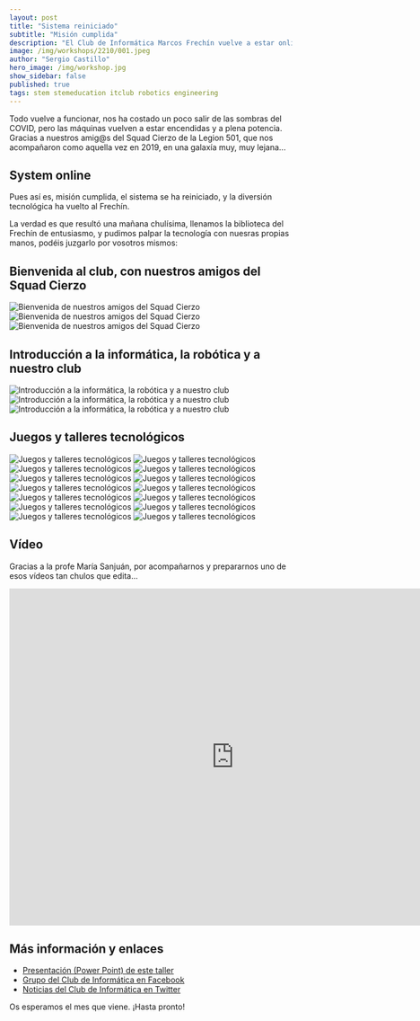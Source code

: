 ```yaml
---
layout: post
title: "Sistema reiniciado"
subtitle: "Misión cumplida"
description: "El Club de Informática Marcos Frechín vuelve a estar online."
image: /img/workshops/2210/001.jpeg
author: "Sergio Castillo"
hero_image: /img/workshop.jpg
show_sidebar: false
published: true
tags: stem stemeducation itclub robotics engineering
---
```


Todo vuelve a funcionar, nos ha costado un poco salir de las sombras del COVID, pero las máquinas vuelven a estar encendidas y a plena potencia. Gracias a nuestros amig@s del Squad Cierzo de la Legion 501, que nos acompañaron como aquella vez en 2019, en una galaxía muy, muy lejana...

## System online

Pues así es, misión cumplida, el sistema se ha reiniciado, y la diversión tecnológica ha vuelto al Frechín. 

La verdad es que resultó una mañana chulísima, llenamos la biblioteca del Frechín de entusiasmo, y pudimos palpar la tecnología con nuesras propias manos, podéis juzgarlo por vosotros mismos:

## Bienvenida al club, con nuestros amigos del Squad Cierzo
![Bienvenida de nuestros amigos del Squad Cierzo](/img/workshops/2210/000.1.jpeg)
![Bienvenida de nuestros amigos del Squad Cierzo](/img/workshops/2210/000.jpeg)
![Bienvenida de nuestros amigos del Squad Cierzo](/img/workshops/2210/001.jpeg)

## Introducción a la informática, la robótica y a nuestro club
![Introducción a la informática, la robótica y a nuestro club](/img/workshops/2210/010.jpeg)
![Introducción a la informática, la robótica y a nuestro club](/img/workshops/2210/002.jpeg)
![Introducción a la informática, la robótica y a nuestro club](/img/workshops/2210/003.jpeg)

## Juegos y talleres tecnológicos
![Juegos y talleres tecnológicos](/img/workshops/2210/004.jpeg)
![Juegos y talleres tecnológicos](/img/workshops/2210/005.jpeg)
![Juegos y talleres tecnológicos](/img/workshops/2210/006.jpeg)
![Juegos y talleres tecnológicos](/img/workshops/2210/006.1.jpeg)
![Juegos y talleres tecnológicos](/img/workshops/2210/007.jpeg)
![Juegos y talleres tecnológicos](/img/workshops/2210/008.jpeg)
![Juegos y talleres tecnológicos](/img/workshops/2210/009.jpeg)
![Juegos y talleres tecnológicos](/img/workshops/2210/011.jpeg)
![Juegos y talleres tecnológicos](/img/workshops/2210/012.jpeg)
![Juegos y talleres tecnológicos](/img/workshops/2210/013.jpeg)
![Juegos y talleres tecnológicos](/img/workshops/2210/014.jpeg)
![Juegos y talleres tecnológicos](/img/workshops/2210/015.jpeg)
![Juegos y talleres tecnológicos](/img/workshops/2210/016.jpeg)
![Juegos y talleres tecnológicos](/img/workshops/2210/017.jpeg)

## Vídeo
Gracias a la profe María Sanjuán, por acompañarnos y prepararnos uno de esos vídeos tan chulos que edita... 
<iframe width="800" height="600" src="https://www.youtube.com/embed/Zx6uoyWRrnQ" title="YouTube video player" frameborder="0" allow="accelerometer; autoplay; clipboard-write; encrypted-media; gyroscope; picture-in-picture" allowfullscreen></iframe>

## Más información y enlaces

<ul>
    <li><a href="/docs/workshops/1901/HolaATodos.pptx" target="_blank">Presentación (Power Point) de este taller</a></li>
    <li><a href="https://www.facebook.com/groups/itclubmarcosfrechin/" target="_blank">Grupo del Club de Informática en Facebook</a></li>
    <li><a href="https://twitter.com/itclubmfrechin" target="_blank">Noticias del Club de Informática en Twitter</a></li>
</ul>

Os esperamos el mes que viene. ¡Hasta pronto!